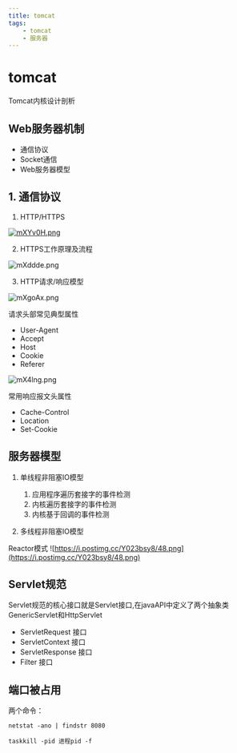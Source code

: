 ```yaml
---
title: tomcat
tags:
    - tomcat
    - 服务器
---
```


# tomcat

Tomcat内核设计剖析


## Web服务器机制

- 通信协议
- Socket通信
- Web服务器模型

## 1. 通信协议

1. HTTP/HTTPS

[![mXYv0H.png](https://s2.ax1x.com/2019/08/30/mXYv0H.png)](https://imgchr.com/i/mXYv0H)

2. HTTPS工作原理及流程

![mXddde.png](https://s2.ax1x.com/2019/08/30/mXddde.png)

3. HTTP请求/响应模型

![mXgoAx.png](https://s2.ax1x.com/2019/08/30/mXgoAx.png)

请求头部常见典型属性

- User-Agent
- Accept
- Host
- Cookie 
- Referer

![mX4lng.png](https://s2.ax1x.com/2019/08/30/mX4lng.png)

常用响应报文头属性

- Cache-Control 
- Location
- Set-Cookie

## 服务器模型

1. 单线程非阻塞IO模型

    1. 应用程序遍历套接字的事件检测
    2. 内核遍历套接字的事件检测
    3. 内核基于回调的事件检测

2. 多线程非阻塞IO模型

Reactor模式
![https://i.postimg.cc/Y023bsy8/48.png](https://i.postimg.cc/Y023bsy8/48.png)

## Servlet规范

Servlet规范的核心接口就是Servlet接口,在javaAPI中定义了两个抽象类 GenericServlet和HttpServlet

- ServletRequest 接口
- ServletContext 接口
- ServletResponse 接口
- Filter 接口

## 端口被占用
两个命令：
```
netstat -ano | findstr 8080

taskkill -pid 进程pid -f
```